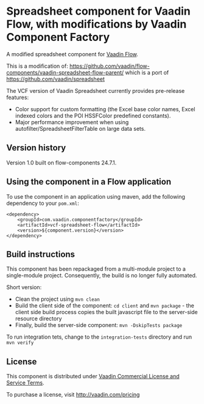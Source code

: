 # Spreadsheet component for Vaadin Flow, with modifications by Vaadin Component Factory

A modified spreadsheet component for [Vaadin Flow](https://github.com/vaadin/flow).

This is a modification of: https://github.com/vaadin/flow-components/vaadin-spreadsheet-flow-parent/
which is a port of https://github.com/vaadin/spreadsheet

The VCF version of Vaadin Spreadsheet currently provides pre-release features:

* Color support for custom formatting (the Excel base color names, Excel indexed
  colors and the POI HSSFColor predefined constants).
* Major performance improvement when using autofilter/SpreadsheetFilterTable on large
  data sets.

## Version history

Version 1.0 built on flow-components 24.7.1.

## Using the component in a Flow application

To use the component in an application using maven,
add the following dependency to your `pom.xml`:
```
<dependency>
    <groupId>com.vaadin.componentfactory</groupId>
    <artifactId>vcf-spreadsheet-flow</artifactId>
    <version>${component.version}</version>
</dependency>
```

## Build instructions

This component has been repackaged from a multi-module project to a single-module project.
Consequently, the build is no longer fully automated.

Short version:
* Clean the project using `mvn clean`
* Build the client side of the component: `cd client` and `mvn package` - the client side build
  process copies the built javascript file to the server-side resource directory
* Finally, build the server-side component: `mvn -DskipTests package`

To run integration tets, change to the `integration-tests` directory and run `mvn verify`

## License

This component is distributed under [Vaadin Commercial License and Service Terms](https://vaadin.com/commercial-license-and-service-terms).

To purchase a license, visit http://vaadin.com/pricing

